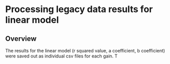 # Processing legacy data results for linear model

## Overview

The results for the linear model (r squared value, a coefficient, b coefficient) were saved out as individual csv files for each gain. T
